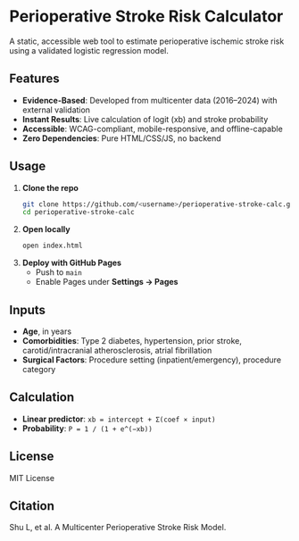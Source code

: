 # Perioperative Stroke Risk Calculator

A static, accessible web tool to estimate perioperative ischemic stroke risk using a validated logistic regression model.

## Features

- **Evidence-Based**: Developed from multicenter data (2016–2024) with external validation 
- **Instant Results**: Live calculation of logit (xb) and stroke probability
- **Accessible**: WCAG-compliant, mobile-responsive, and offline-capable
- **Zero Dependencies**: Pure HTML/CSS/JS, no backend

## Usage

1. **Clone the repo**
   ```bash
   git clone https://github.com/<username>/perioperative-stroke-calc.git
   cd perioperative-stroke-calc
   ```
2. **Open locally**
   ```bash
   open index.html
   ```
3. **Deploy with GitHub Pages**
   - Push to `main`
   - Enable Pages under **Settings → Pages**

## Inputs

- **Age**, in years
- **Comorbidities**: Type 2 diabetes, hypertension, prior stroke, carotid/intracranial atherosclerosis, atrial fibrillation
- **Surgical Factors**: Procedure setting (inpatient/emergency), procedure category

## Calculation

- **Linear predictor**: `xb = intercept + Σ(coef × input)`
- **Probability**: `P = 1 / (1 + e^(−xb))`

## License

MIT License

## Citation

Shu L, et al. A Multicenter Perioperative Stroke Risk Model. 